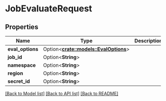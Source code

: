 # JobEvaluateRequest

## Properties

Name | Type | Description | Notes
------------ | ------------- | ------------- | -------------
**eval_options** | Option<[**crate::models::EvalOptions**](EvalOptions.md)> |  | [optional]
**job_id** | Option<**String**> |  | [optional]
**namespace** | Option<**String**> |  | [optional]
**region** | Option<**String**> |  | [optional]
**secret_id** | Option<**String**> |  | [optional]

[[Back to Model list]](../README.md#documentation-for-models) [[Back to API list]](../README.md#documentation-for-api-endpoints) [[Back to README]](../README.md)


